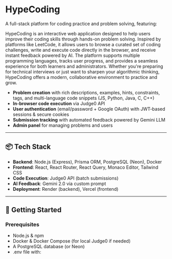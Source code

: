 # HypeCoding

A full-stack platform for coding practice and problem solving, featuring:

HypeCoding is an interactive web application designed to help users improve their coding skills through hands-on problem solving. Inspired by platforms like LeetCode, it allows users to browse a curated set of coding challenges, write and execute code directly in the browser, and receive instant feedback powered by AI. The platform supports multiple programming languages, tracks user progress, and provides a seamless experience for both learners and administrators. Whether you're preparing for technical interviews or just want to sharpen your algorithmic thinking, HypeCoding offers a modern, collaborative environment to practice and grow.

- **Problem creation** with rich descriptions, examples, hints, constraints, tags, and multi-language code snippets (JS, Python, Java, C, C++)
- **In-browser code execution** via Judge0 API
- **User authentication** (email/password + Google OAuth) with JWT-based sessions & secure cookies
- **Submission tracking** with automated feedback powered by Gemini LLM
- **Admin panel** for managing problems and users

---

## 📦 Tech Stack

- **Backend**: Node.js (Express), Prisma ORM, PostgreSQL (Neon), Docker
- **Frontend**: React, React Router, React Query, Monaco Editor, Tailwind CSS
- **Code Execution**: Judge0 API (batch submissions)
- **AI Feedback**: Gemini 2.0 via custom prompt
- **Deployment**: Render (backend), Vercel (frontend)

---

## 🚀 Getting Started

### Prerequisites

- Node.js & npm
- Docker & Docker Compose (for local Judge0 if needed)
- A PostgreSQL database (or Neon)
- .env file with:
